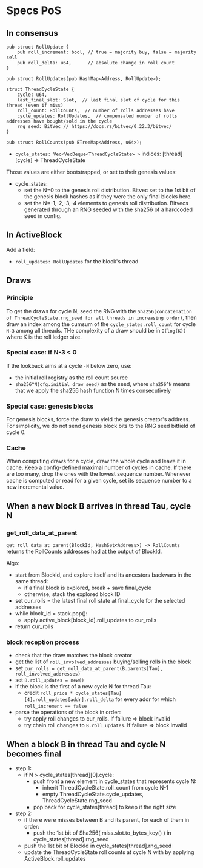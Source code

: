 # Specs PoS

## In consensus

```
pub struct RollUpdate {
    pub roll_increment: bool, // true = majority buy, false = majority sell
    pub roll_delta: u64,      // absolute change in roll count
}

pub struct RollUpdates(pub HashMap<Address, RollUpdate>);

struct ThreadCycleState {
    cycle: u64,
    last_final_slot: Slot,  // last final slot of cycle for this thread (even if miss)
    roll_count: RollCounts,  // number of rolls addresses have
    cycle_updates: RollUpdates,  // compensated number of rolls addresses have bought/sold in the cycle 
    rng_seed: BitVec // https://docs.rs/bitvec/0.22.3/bitvec/
}

pub struct RollCounts(pub BTreeMap<Address, u64>);
```

* `cycle_states: Vec<VecDeque<ThreadCycleState> >` indices: [thread][cycle] -> ThreadCycleState

Those values are either bootstrapped, or set to their genesis values:
* cycle_states:
  * set the N=0 to the genesis roll distribution. Bitvec set to the 1st bit of the genesis block hashes as if they were the only final blocks here.
  * set the N=-1,-2,-3,-4 elements to genesis roll distribution. Bitvecs generated through an RNG seeded with the sha256 of a hardcoded seed in config.

## In ActiveBlock

Add a field:

* `roll_updates: RollUpdates`  for the block's thread


## Draws

### Principle

To get the draws for cycle N, seed the RNG with the `Sha256(concatenation of ThreadCycleState.rng_seed for all threads in increasing order)`, then draw an index among the cumsum of the `cycle_states.roll_count` for cycle `N-3` among all threads. THe complexity of a draw should be in `O(log(K))` where K is the roll ledger size. 

### Special case: if N-3 < 0

If the lookback aims at a cycle `-N` below zero, use:
* the initial roll registry as the roll count source
* `sha256^N(cfg.initial_draw_seed)` as the seed, where `sha256^N` means that we apply the sha256 hash function N times consecutively
### Special case: genesis blocks

For genesis blocks, force the draw to yield the genesis creator's address.
For simplicity, we do not send genesis block bits to the RNG seed bitfield of cycle 0.

### Cache

When computing draws for a cycle, draw the whole cycle and leave it in cache.
Keep a config-defined maximal number of cycles in cache.
If there are too many, drop the ones with the lowest sequence number.
Whenever cache is computed or read for a given cycle, set its sequence number to a new incremental value.

## When a new block B arrives in thread Tau, cycle N

### get_roll_data_at_parent

`get_roll_data_at_parent(BlockId, HashSet<Address>) -> RollCounts` returns the RollCounts addresses had at the output of BlockId.

Algo:
* start from BlockId, and explore itself and its ancestors backwars in the same thread:
  * if a final block is explored, break + save final_cycle 
  * otherwise, stack the explored block ID
* set cur_rolls = the latest final roll state at final_cycle for the selected addresses
* while block_id = stack.pop():
  * apply active_block[block_id].roll_updates to cur_rolls
* return cur_rolls

### block reception process

* check that the draw matches the block creator
* get the list of `roll_involved_addresses` buying/selling rolls in the block
* set `cur_rolls = get_roll_data_at_parent(B.parents[Tau], roll_involved_addresses)`
* set `B.roll_updates = new()`
* if the block is the first of a new cycle N for thread Tau:
  * credit `roll_price * cycle_states[Tau][4].roll_updates[addr].roll_delta` for every addr for which `roll_increment == false`
* parse the operations of the block in order:
  * try apply roll changes to cur_rolls. If failure => block invalid
  * try chain roll changes to `B.roll_updates`. If failure => block invalid

## When a block B in thread Tau and cycle N becomes final

* step 1:
  * if N > cycle_states[thread][0].cycle:
    * push front a new element in cycle_states that represents cycle N:
      * inherit ThreadCycleState.roll_count from cycle N-1
      * empty ThreadCycleState.cycle_updates, ThreadCycleState.rng_seed
    * pop back for cycle_states[thread] to keep it the right size
* step 2:
  * if there were misses between B and its parent, for each of them in order:
    * push the 1st bit of Sha256( miss.slot.to_bytes_key() ) in cycle_states[thread].rng_seed
  * push the 1st bit of BlockId in cycle_states[thread].rng_seed
  * update the ThreadCycleState roll counts at cycle N with by applying ActiveBlock.roll_updates 
